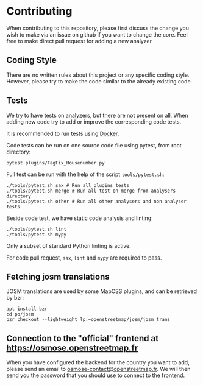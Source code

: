 # Contributing

When contributing to this repository, please first discuss the change you
wish to make via an issue on github if you want to change the core. Feel
free to make direct pull request for adding a new analyzer.

## Coding Style

There are no written rules about this project or any specific coding style.
However, please try to make the code similar to the already existing code.

## Tests

We try to have tests on analyzers, but there are not present on all. When
adding new code try to add or improve the corresponding code tests.

It is recommended to run tests using [Docker](docker/README.md).

Code tests can be run on one source code file using pytest, from root
directory:
```
pytest plugins/TagFix_Housenumber.py
```

Full test can be run with the help of the script `tools/pytest.sh`:
```
./tools/pytest.sh sax # Run all plugins tests
./tools/pytest.sh merge # Run all test on merge from analysers directory
./tools/pytest.sh other # Run all other analysers and non analyser tests
```

Beside code test, we have static code analysis and linting:
```
./tools/pytest.sh lint
./tools/pytest.sh mypy
```
Only a subset of standard Python linting is active.

For code pull request, `sax`, `lint` and `mypy` are required to pass.

## Fetching josm translations

JOSM translations are used by some MapCSS plugins, and can be retrieved by bzr:
```
apt install bzr
cd po/josm
bzr checkout --lightweight lp:~openstreetmap/josm/josm_trans
```

## Connection to the "official" frontend at https://osmose.openstreetmap.fr

When you have configured the backend for the country you want to add, please
send an email to osmose-contact@openstreetmap.fr. We will then send you the
password that you should use to connect to the frontend.
